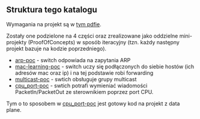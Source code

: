 ## Struktura tego katalogu

Wymagania na projekt są w [tym pdfie](Lab6projekt.pdf).

Zostały one podzielone na 4 części oraz zrealizowane jako oddzielne mini-projekty (ProofOfConcepts) w sposób iteracyjny (tzn. każdy następny projekt bazuje na kodzie poprzedniego).
- [arp-poc](arp-poc) - switch odpowiada na zapytania ARP
- [mac-learning-poc](mac_learning-poc) - switch uczy się podłączonych do siebie hostów (ich adresów mac oraz ip) i na tej podstawie robi forwarding
- [multicast-poc](multicast-poc) - swtich obsługuje grupy multicast
- [cpu_port-poc](cpu_port-poc) - swtich potrafi wymieniać wiadomości PacketIn/PacketOut ze sterownikiem poprzez port CPU.

Tym o to sposobem w [cpu_port-poc](cpu_port-poc) jest gotowy kod na projekt z data plane.